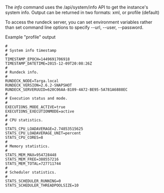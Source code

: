 The *info* command uses the /api/system/info API to get the instance's system info. Output can be returned in two formats: xml, or profile (default)

To access the rundeck server, you can set environment variables rather than set command line options to specify --url, --user, --password.


Example "profile" output

	#
	# System info timestamp
	#
	TIMESTAMP_EPOCH=1449691706918
	TIMESTAMP_DATETIME=2015-12-09T20:08:26Z
	#
	# Rundeck info.
	#
	RUNDECK_NODE=Targa.local
	RUNDECK_VERSION=2.6.2-SNAPSHOT
	RUNDECK_SERVERUUID=620C06AA-B109-4A72-BE95-5A781A6888EC
	#
	# Execution status and mode.
	#
	EXECUTIONS_MODE_ACTIVE=true
	EXECUTIONS_EXECUTIONMODE=active
	#
	# CPU statistics.
	#
	STATS_CPU_LOADAVERAGE=2.74853515625
	STATS_CPU_LOADAVERAGE_UNIT=percent
	STATS_CPU_CORES=8
	#
	# Memory statistics.
	#
	STATS_MEM_MAX=954728448
	STATS_MEM_FREE=388557216
	STATS_MEM_TOTAL=727711744
	#
	# Scheduler statistics.
	#
	STATS_SCHEDULER_RUNNING=0
	STATS_SCHEDULER_THREADPOOLSIZE=10

